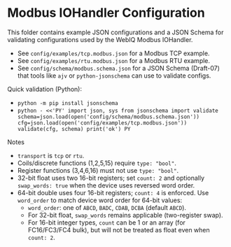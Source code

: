 # Modbus IOHandler Configuration

This folder contains example JSON configurations and a JSON Schema for validating configurations used by the WebIQ Modbus IOHandler.

- See `config/examples/tcp.modbus.json` for a Modbus TCP example.
- See `config/examples/rtu.modbus.json` for a Modbus RTU example.
- See `config/schema/modbus.schema.json` for a JSON Schema (Draft-07) that tools like `ajv` or `python-jsonschema` can use to validate configs.

Quick validation (Python):

- `python -m pip install jsonschema`
- `python - <<'PY'
import json, sys
from jsonschema import validate
schema=json.load(open('config/schema/modbus.schema.json'))
cfg=json.load(open('config/examples/tcp.modbus.json'))
validate(cfg, schema)
print('ok')
PY`

Notes
- `transport` is `tcp` or `rtu`.
- Coils/discrete functions (1,2,5,15) require `type: "bool"`.
- Register functions (3,4,6,16) must not use `type: "bool"`.
- 32-bit float uses two 16-bit registers; set `count: 2` and optionally `swap_words: true` when the device uses reversed word order.
- 64-bit double uses four 16-bit registers; `count: 4` is enforced. Use `word_order` to match device word order for 64-bit values:
  - `word_order`: one of `ABCD`, `BADC`, `CDAB`, `DCBA` (default `ABCD`).
  - For 32-bit float, `swap_words` remains applicable (two-register swap).
  - For 16-bit integer types, `count` can be 1 or an array (for FC16/FC3/FC4 bulk), but will not be treated as float even when `count: 2`.
